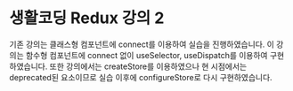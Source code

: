 # 생활코딩 Redux 강의 2

기존 강의는 클래스형 컴포넌트에 connect를 이용하여 실습을 진행하였습니다. 이 강의는 함수형 컴포넌트에 connect 없이 useSelector, useDispatch를 이용하여 구현하였습니다. 또한 강의에서는 createStore를 이용하였으나 현 시점에서는 deprecated된 요소이므로 실습 이후에 configureStore로 다시 구현하였습니다.